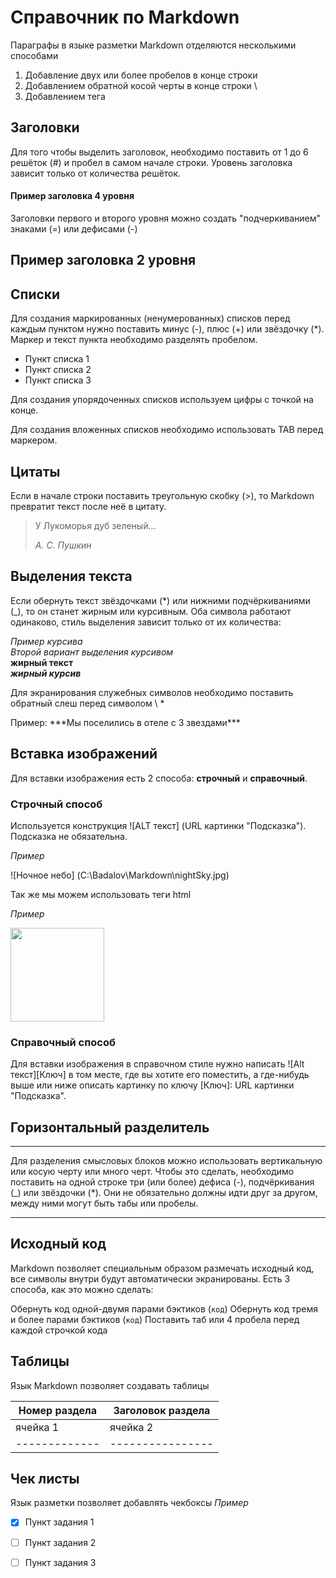 # Справочник по Markdown

Параграфы в языке разметки Markdown отделяются несколькими способами

1. Добавление двух или более пробелов в конце строки  
2. Добавлением обратной косой черты в конце строки \
3. Добавлением тега <br>

## Заголовки

Для того чтобы выделить заголовок, необходимо поставить от 1 до 6 решёток (#) и пробел в самом начале строки. Уровень заголовка зависит только от количества решёток.

#### Пример заголовка 4 уровня

Заголовки первого и второго уровня можно создать "подчеркиванием" знаками (=) или дефисами (-)

Пример заголовка 2 уровня
-------------------------

## Списки

Для создания маркированных (ненумерованных) списков перед каждым пунктом нужно поставить минус (-), плюс (+) или звёздочку (*). Маркер и текст пункта необходимо разделять пробелом.

* Пункт списка 1
* Пункт списка 2
* Пункт списка 3

Для создания упорядоченных списков используем цифры с точкой на конце.

Для создания вложенных списков необходимо использовать TAB перед маркером.

## Цитаты

Если в начале строки поставить треугольную скобку (>), то Markdown превратит текст после неё в цитату.

> У Лукоморья дуб зеленый...
>
> *А. С. Пушкин*

## Выделения текста

Если обернуть текст звёздочками (*) или нижними подчёркиваниями (_), то он станет жирным или курсивным. Оба символа работают одинаково, стиль выделения зависит только от их количества:

*Пример курсива*\
_Второй вариант выделения курсивом_\
**жирный текст**\
_**жирный курсив**_

Для экранирования служебных символов необходимо поставить обратный слеш перед символом \ *

Пример: \*\*\*Мы поселились в отеле с 3 звездами\*\*\*

## Вставка изображений

Для вставки изображения есть 2 способа: **строчный** и **справочный**.

### Строчный способ

Используется конструкция ![ALT текст] (URL картинки "Подсказка"). Подсказка не обязательна.

*Пример* 

![Ночное небо] (C:\Badalov\Markdown\nightSky.jpg)

Так же мы можем использовать теги html

*Пример*

<img src="C:\Badalov\Markdown\nightSky.jpg" width="150px">

### Справочный способ

Для вставки изображения в справочном стиле нужно написать !⁠[Alt текст]​[Ключ] в том месте, где вы хотите его поместить, а где-нибудь выше или ниже описать картинку по ключу [Ключ]: URL картинки "Подсказка".

## Горизонтальный разделитель

- - -

Для разделения смысловых блоков можно использовать вертикальную или косую черту или много черт. Чтобы это сделать, необходимо поставить на одной строке три (или более) дефиса (-), подчёркивания (_) или звёздочки (*). Они не обязательно должны идти друг за другом, между ними могут быть табы или пробелы.

*************

## Исходный код

Markdown позволяет специальным образом размечать исходный код, все символы внутри будут автоматически экранированы. Есть 3 способа, как это можно сделать:

Обернуть код одной-двумя парами бэктиков (`код`)
Обернуть код тремя и более парами бэктиков (```код```)
Поставить таб или 4 пробела перед каждой строчкой кода

## Таблицы

Язык Markdown позволяет создавать таблицы

| Номер раздела | Заголовок раздела |
| ------------- | ----------------- |
| ячейка 1 | ячейка 2 |
| ------------- | ---------------- |

## Чек листы

Язык разметки позволяет добавлять чекбоксы
*Пример*

- [X] Пункт задания 1
- [ ] Пункт задания 2
- [ ] Пункт задания 3

